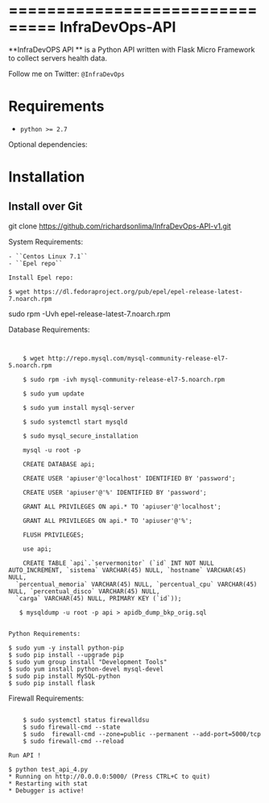 ===============================
InfraDevOps-API
===============================

**InfraDevOPS API ** is a Python API written with Flask Micro Framework to collect servers health data.

Follow me on Twitter: `@InfraDevOps`

Requirements
============

- ``python >= 2.7``

Optional dependencies:

Installation
============

Install over Git
---------------------------

git clone https://github.com/richardsonlima/InfraDevOps-API-v1.git 


System Requirements:
````````
- ``Centos Linux 7.1`` 
- ``Epel repo`` 

Install Epel repo:
````````

    $ wget https://dl.fedoraproject.org/pub/epel/epel-release-latest-7.noarch.rpm
   
   sudo rpm -Uvh epel-release-latest-7.noarch.rpm
   
Database Requirements:
````````


    $ wget http://repo.mysql.com/mysql-community-release-el7-5.noarch.rpm
   
    $ sudo rpm -ivh mysql-community-release-el7-5.noarch.rpm
   
    $ sudo yum update
   
    $ sudo yum install mysql-server
   
    $ sudo systemctl start mysqld
   
    $ sudo mysql_secure_installation
  
    mysql -u root -p
    
    CREATE DATABASE api;
    
    CREATE USER 'apiuser'@'localhost' IDENTIFIED BY 'password';
    
    CREATE USER 'apiuser'@'%' IDENTIFIED BY 'password';
    
    GRANT ALL PRIVILEGES ON api.* TO 'apiuser'@'localhost';
  
    GRANT ALL PRIVILEGES ON api.* TO 'apiuser'@'%';
  
    FLUSH PRIVILEGES;
  
    use api;
    
    CREATE TABLE `api`.`servermonitor` (`id` INT NOT NULL AUTO_INCREMENT, `sistema` VARCHAR(45) NULL, `hostname` VARCHAR(45) NULL, 
  `percentual_memoria` VARCHAR(45) NULL, `percentual_cpu` VARCHAR(45) NULL, `percentual_disco` VARCHAR(45) NULL, 
  `carga` VARCHAR(45) NULL, PRIMARY KEY (`id`));
  
   $ mysqldump -u root -p api > apidb_dump_bkp_orig.sql


Python Requirements:
````````

    $ sudo yum -y install python-pip
    $ sudo pip install --upgrade pip
    $ sudo yum group install "Development Tools"
    $ sudo yum install python-devel mysql-devel
    $ sudo pip install MySQL-python
    $ sudo pip install flask

Firewall Requirements:
````````

    $ sudo systemctl status firewalldsu
    $ sudo firewall-cmd --state 
    $ sudo  firewall-cmd --zone=public --permanent --add-port=5000/tcp
    $ sudo firewall-cmd --reload

Run API !
````````

    $ python test_api_4.py
    * Running on http://0.0.0.0:5000/ (Press CTRL+C to quit)
    * Restarting with stat
    * Debugger is active!
